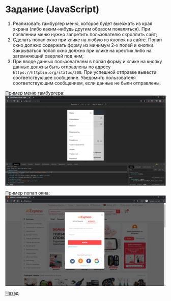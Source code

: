# Задание (JavaScript)

1. Реализовать гамбургер меню, которое будет выезжать из края экрана (либо каким-нибудь другим образом появляться). При появлении меню нужно запретить пользователю скроллить сайт;
2. Сделать попап окно при клике на любую из кнопок на сайте. Попап окно должно содержать форму из минимум 2-х полей и кнопки. Закрываться попап окно должно при клике на крестик либо на затемняющий оверлей под ним;
3. При вводе данных пользователем в попап форму и клике на кнопку данные должны быть отправлены по адресу `https://httpbin.org/status/200`. При успешной отправке вывести соответствующее сообщение. Уведомить пользователя соответствующим сообщением, если данные не были отправлены.

Пример меню гамбургера:
<img src="./img/task-1.png" style="margin: 0 auto; display: block">

Пример попап окна:
<img src="./img/task-2.png" style="margin: 0 auto; display: block">

[Назад](./readme.md)

